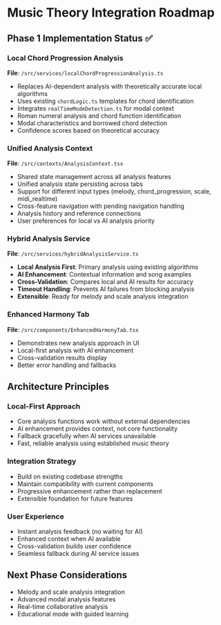 # Music Theory Integration Roadmap

## Phase 1 Implementation Status ✅

### Local Chord Progression Analysis
**File**: `/src/services/localChordProgressionAnalysis.ts`
- Replaces AI-dependent analysis with theoretically accurate local algorithms
- Uses existing `chordLogic.ts` templates for chord identification
- Integrates `realTimeModeDetection.ts` for modal context
- Roman numeral analysis and chord function identification
- Modal characteristics and borrowed chord detection
- Confidence scores based on theoretical accuracy

### Unified Analysis Context
**File**: `/src/contexts/AnalysisContext.tsx`
- Shared state management across all analysis features
- Unified analysis state persisting across tabs
- Support for different input types (melody, chord_progression, scale, midi_realtime)
- Cross-feature navigation with pending navigation handling
- Analysis history and reference connections
- User preferences for local vs AI analysis priority

### Hybrid Analysis Service
**File**: `/src/services/hybridAnalysisService.ts`
- **Local Analysis First**: Primary analysis using existing algorithms
- **AI Enhancement**: Contextual information and song examples
- **Cross-Validation**: Compares local and AI results for accuracy
- **Timeout Handling**: Prevents AI failures from blocking analysis
- **Extensible**: Ready for melody and scale analysis integration

### Enhanced Harmony Tab
**File**: `/src/components/EnhancedHarmonyTab.tsx`
- Demonstrates new analysis approach in UI
- Local-first analysis with AI enhancement
- Cross-validation results display
- Better error handling and fallbacks

## Architecture Principles

### Local-First Approach
- Core analysis functions work without external dependencies
- AI enhancement provides context, not core functionality
- Fallback gracefully when AI services unavailable
- Fast, reliable analysis using established music theory

### Integration Strategy
- Build on existing codebase strengths
- Maintain compatibility with current components
- Progressive enhancement rather than replacement
- Extensible foundation for future features

### User Experience
- Instant analysis feedback (no waiting for AI)
- Enhanced context when AI available
- Cross-validation builds user confidence
- Seamless fallback during AI service issues

## Next Phase Considerations
- Melody and scale analysis integration
- Advanced modal analysis features
- Real-time collaborative analysis
- Educational mode with guided learning